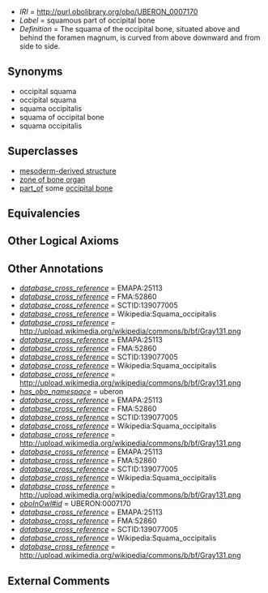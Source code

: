  * *IRI* = http://purl.obolibrary.org/obo/UBERON_0007170
 * *Label* = squamous part of occipital bone
 * *Definition* = The squama of the occipital bone, situated above and behind the foramen magnum, is curved from above downward and from side to side.

## Synonyms

 * occipital squama
 * occipital squama
 * squama occipitalis
 * squama of occipital bone
 * squama occipitalis

## Superclasses

 * [mesoderm-derived structure](../../UBERON/20/UBERON_0004120.md)
 * [zone of bone organ](../../UBERON/13/UBERON_0005913.md)
 * [part_of](../../BFO/50/BFO_0000050.md) some [occipital bone](../../UBERON/76/UBERON_0001676.md)

## Equivalencies


## Other Logical Axioms


## Other Annotations

 * *[database_cross_reference](../../ef/oboInOwl#hasDbXref.md)* = EMAPA:25113
 * *[database_cross_reference](../../ef/oboInOwl#hasDbXref.md)* = FMA:52860
 * *[database_cross_reference](../../ef/oboInOwl#hasDbXref.md)* = SCTID:139077005
 * *[database_cross_reference](../../ef/oboInOwl#hasDbXref.md)* = Wikipedia:Squama_occipitalis
 * *[database_cross_reference](../../ef/oboInOwl#hasDbXref.md)* = http://upload.wikimedia.org/wikipedia/commons/b/bf/Gray131.png
 * *[database_cross_reference](../../ef/oboInOwl#hasDbXref.md)* = EMAPA:25113
 * *[database_cross_reference](../../ef/oboInOwl#hasDbXref.md)* = FMA:52860
 * *[database_cross_reference](../../ef/oboInOwl#hasDbXref.md)* = SCTID:139077005
 * *[database_cross_reference](../../ef/oboInOwl#hasDbXref.md)* = Wikipedia:Squama_occipitalis
 * *[database_cross_reference](../../ef/oboInOwl#hasDbXref.md)* = http://upload.wikimedia.org/wikipedia/commons/b/bf/Gray131.png
 * *[has_obo_namespace](../../ce/oboInOwl#hasOBONamespace.md)* = uberon
 * *[database_cross_reference](../../ef/oboInOwl#hasDbXref.md)* = EMAPA:25113
 * *[database_cross_reference](../../ef/oboInOwl#hasDbXref.md)* = FMA:52860
 * *[database_cross_reference](../../ef/oboInOwl#hasDbXref.md)* = SCTID:139077005
 * *[database_cross_reference](../../ef/oboInOwl#hasDbXref.md)* = Wikipedia:Squama_occipitalis
 * *[database_cross_reference](../../ef/oboInOwl#hasDbXref.md)* = http://upload.wikimedia.org/wikipedia/commons/b/bf/Gray131.png
 * *[database_cross_reference](../../ef/oboInOwl#hasDbXref.md)* = EMAPA:25113
 * *[database_cross_reference](../../ef/oboInOwl#hasDbXref.md)* = FMA:52860
 * *[database_cross_reference](../../ef/oboInOwl#hasDbXref.md)* = SCTID:139077005
 * *[database_cross_reference](../../ef/oboInOwl#hasDbXref.md)* = Wikipedia:Squama_occipitalis
 * *[database_cross_reference](../../ef/oboInOwl#hasDbXref.md)* = http://upload.wikimedia.org/wikipedia/commons/b/bf/Gray131.png
 * *[oboInOwl#id](../../id/oboInOwl#id.md)* = UBERON:0007170
 * *[database_cross_reference](../../ef/oboInOwl#hasDbXref.md)* = EMAPA:25113
 * *[database_cross_reference](../../ef/oboInOwl#hasDbXref.md)* = FMA:52860
 * *[database_cross_reference](../../ef/oboInOwl#hasDbXref.md)* = SCTID:139077005
 * *[database_cross_reference](../../ef/oboInOwl#hasDbXref.md)* = Wikipedia:Squama_occipitalis
 * *[database_cross_reference](../../ef/oboInOwl#hasDbXref.md)* = http://upload.wikimedia.org/wikipedia/commons/b/bf/Gray131.png

## External Comments


